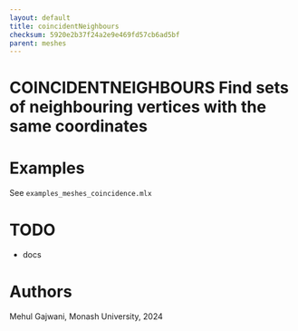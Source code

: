 ```yaml
---
layout: default
title: coincidentNeighbours
checksum: 5920e2b37f24a2e9e469fd57cb6ad5bf
parent: meshes
---
```



 
# COINCIDENTNEIGHBOURS Find sets of neighbouring vertices with the same coordinates
 
# Examples

See `examples_meshes_coincidence.mlx`

 
# TODO
-  docs 
 
# Authors

Mehul Gajwani, Monash University, 2024

